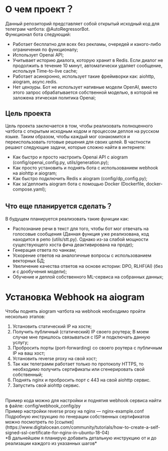 # О чем проект？
Данный репозиторий представляет собой открытый исходный код для телеграм чатбота: @AutoRegressorBot.
<br />
Функционал бота следующий:
* Работает бесплатно для всех без рекламы, очередей и какого-либо ограничения по функционалу;
* Использует Openai API;
* Учитывает историю диалога, которую хранит в Redis. 
Если диалог не продолжить в течение 10 минут, автоматически удаляет сообщение, используя Time-to-live cache;
* Работает асинхронно, использует такие фреймворки как: aiohttp, aiogram, async.redis.
* Нет цензуры. Бот не использует нативные модели OpenAI, 
вместо этого запрос обрабатывается собственной моделью, в которой не заложена этическая политика Openai;

## Цель проекта
Цель проекта заключается в том, 
чтобы реализовать полноценного чатбота с открытым исходным кодом и процессом деплоя на русском языке.
Таким образом, чтобы каждый мог ознакомится и переиспользовать готовые решения для своих целей.
В частности решают следующие задачи, которые сложно найти в интернете:
* Как быстро и просто настроить Openai API с aiogram (config/openai_config.py, utils/generation.py);
* Как просто установить и поднять бота с использованием webhook на aiohttp и aiogram;
* Как быстро подключить Redis к aiogram (config/dp_config.py);
* Как за'деплоить aiogram бота с помощью Docker (Dockerfile, docker-compose.yaml);

## Что еще планируется сделать？
В будущем планируется реализовать такие функции как:
* Распознание речи в текст для того, чтобы бот мог отвечать на голосовые сообщения 
(Данная функция уже реализована, код находится в репо (utils/stt.py). 
Однако из-за слабой мощности существующего хоста фича деактивирована на проде);
* Генерация ответа по чанкам;
* Ускорение ответов на аналогичные вопросы с использованием векторных БД;
* Увеличение качества ответов на основе истории: DPO, RLHF(AI) (без и с дообучения модели);
* Обучение и деплой собственного ML-сервиса на собранных данных;

# Установка Webhook на aiogram
Чтобы поднять aiogram чатбота на webhook необходимо пройти несколько этапов:
1. Установить статический IP на хосте;
2. Получить публичный (статический) IP своего роутера;
В моем случае мне пришлось связываться с ISP и подключать данную услугу;
3. Пробросить порты (port-forwarding) со своего роутера c публичным IP на ваш хост;
4. Установить reverse proxy на свой хост;
5. Так как телеграмм работает только по протоколу HTTPS, 
то необходимо получить сертификаты или сгенерировать свой собственный;
6. Поднять nginx и пробросить порт с 443 на свой aiohttp сервис.
7. Запустить свой aiohttp сервис.
<br />
Пример кода можно для настройки и поднятия webhook сервиса найти в файле: config/webhook_config/py
<br />
Пример настройки reverse proxy на nginx — nginx-example.conf
<br />
Подробную инструкцию по генерации собственных сертификатов можно посмотреть 
по [ссылке](https://www.digitalocean.com/community/tutorials/how-to-create-a-self-signed-ssl-certificate-for-nginx-in-ubuntu-18-04)
<br />
*В дальнейшем я планирую добавить детальную инструкцию от и до реализации каждого из указанных шагов*

